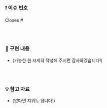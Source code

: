 ### ❗️ 이슈 번호

Closes #

<br><br>

### 📝 구현 내용

- (가능한 한 자세히 작성해 주시면 감사하겠습니다!)

<br><br>

### 💡 참고 자료

- (없다면 지워도 됩니다!)

